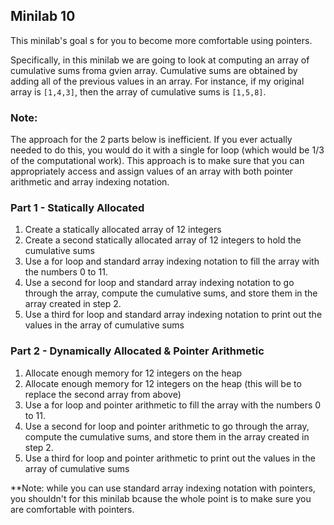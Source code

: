 ## Minilab 10

This minilab's goal s for you to become more
comfortable using pointers.

Specifically, in this minilab we are going
to look at computing an array of cumulative
sums froma gvien array.  Cumulative sums are
obtained by adding all of the previous values
in an array.  For instance, if my original array
is `[1,4,3]`, then the array of cumulative sums
is `[1,5,8]`.

### Note:
The approach for the 2 parts below is inefficient.  If you ever
actually needed to do this, you would do it with
a single for loop (which would be $1/3$ of the
computational work).  This approach is to make
sure that you can appropriately access and assign values
of an array with both pointer arithmetic and array indexing notation.

### Part 1 - Statically Allocated
1. Create a statically allocated array of 12 integers
2. Create a second statically allocated array of 12 integers
   to hold the cumulative sums
3. Use a for loop and standard array indexing notation
   to fill the array with the numbers 0 to 11.
4. Use a second for loop and standard array indexing notation
   to go through the array, compute
   the cumulative sums, and store them in the array created
   in step 2.
5. Use a third for loop and standard array indexing notation
   to print out the values in the array
   of cumulative sums

### Part 2 - Dynamically Allocated & Pointer Arithmetic
1. Allocate enough memory for 12 integers on the heap
2. Allocate enough memory for 12 integers on the heap (this
   will be to replace the second array from above)
3. Use a for loop and pointer arithmetic
   to fill the array with the numbers 0 to 11.
4. Use a second for loop and pointer arithmetic 
   to go through the array, compute
   the cumulative sums, and store them in the array created
   in step 2.
5. Use a third for loop and pointer arithmetic
   to print out the values in the array
   of cumulative sums

**Note: while you can use standard array indexing notation
with pointers, you shouldn't for this minilab
bcause the whole point is to make sure you are comfortable
with pointers.
